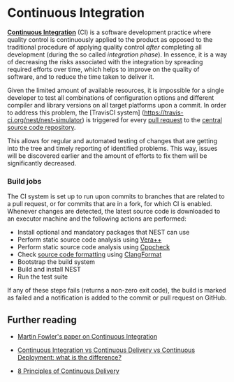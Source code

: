 # Continuous Integration

[**Continuous
Integration**](http://en.wikipedia.org/wiki/Continuous_integration)
(CI) is a software development practice where quality control is
continuously applied to the product as opposed to the traditional
procedure of applying quality control *after* completing all
development (during the so called *integration phase*). In essence, it
is a way of decreasing the risks associated with the integration by
spreading required efforts over time, which helps to improve on the
quality of software, and to reduce the time taken to deliver it.

Given the limited amount of available resources, it is impossible for
a single developer to test all combinations of configuration options
and different compiler and library versions on all target platforms
upon a commit. In order to address this problem, the [TravisCI system]
(https://travis-ci.org/nest/nest-simulator) is triggered for every
[pull
request](http://nest.github.io/nest-simulator/development_workflow) to
the [central source code
repository](https://github.com/nest/nest-simulator).

This allows for regular and automated testing of changes that are
getting into the tree and timely reporting of identified
problems. This way, issues will be discovered earlier and the amount
of efforts to fix them will be significantly decreased.

### Build jobs

The CI system is set up to run upon commits to branches that are
related to a pull request, or for commits that are in a fork, for
which CI is enabled. Whenever changes are detected, the latest source
code is downloaded to an executor machine and the following actions
are performed:

- Install optional and mandatory packages that NEST can use
- Perform static source code analysis using
  [Vera++](https://bitbucket.org/verateam/vera/wiki/Home)
- Perform static source code analysis using
  [Cppcheck](http://cppcheck.sourceforge.net/)
- Check [source code formatting](https://nest.github.io/nest-simulator/coding_guidelines_c++)
  using [ClangFormat](http://clang.llvm.org/docs/ClangFormat.html)
- Bootstrap the build system
- Build and install NEST
- Run the test suite

If any of these steps fails (returns a non-zero exit code), the build is
marked as failed and a notification is added to the commit or pull request on GitHub.

## Further reading

-   [Martin Fowler's paper on Continuous
    Integration](http://martinfowler.com/articles/continuousIntegration.html)

-   [Continuous Integration vs Continuous Delivery vs Continuous
    Deployment: what is the
    difference?](http://www.itwriting.com/blog/4797-continuous-integration-vs-continuous-delivery-vs-continuous-deployment-what-is-the-difference.html)

-   [8 Principles of Continuous
    Delivery](http://java.dzone.com/articles/8-principles-continuous)
